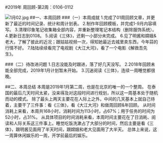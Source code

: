 #2019年  周回顾-第2周：0106-0112

![1月02.jpg](https://upload-images.jianshu.io/upload_images/5888920-394f0934d3be19e2.jpg?imageMogr2/auto-orient/strip%7CimageView2/2/w/1240)
##一、本周回顾
###（一）本周成就
1.完成了01周回顾文章，并更新了最近的时间记录、统计和周计划表。
2.制作年回顾模板，并完成1-9月内容填写。
3.清理印象笔记收集箱全部内容，并重新整理笔记本结构（删除服饰系统）。
4.更新日志到0108。
5.阅读《三体》，还剩一小部分未完成。
6.见了明酱和嫦娥&老大，了解了彼此的近况；跟姑姑视频一次，得知她最近去城里卖东西，今年蒜的行情不好。
7.陆陆续续看完了电视剧《大江大河》，看了一个电影《解救吾先生》。

###（二）待改进问题
1.日志没能及时跟进，落了好几天没写。
2.2018年回顾未能全部完成，2019年1月计划暂未开始。
3.沉迷阅读《三体》，连续一周睡觉都很晚。

##二、本周总结
本周是2019年1月第二周，也是在北京的唯一的一个整周。
在泰国的最后几天时间太紧，没来得及对这段时间进行规划，所以这一周基本处于随机而动的模式。
除了最头上两天主要花在人际上之外，中间的几天基本上就自己待着，主要干了三件事：看《三体》，看《大江大河》和做周回顾&年回顾。
从时间消耗上来看，本周共168小时，消耗时间为113小时，占67%；用于任务的时间为52小时，占31%。
从具体项目的时间消耗来看，本周时间主要花在了日消耗、阅读和人际关系这三件事上。睡觉吃饭洗漱占了大部分的时间，然后主要是看《三体》，跟明酱见面用了半天时间，跟嫦娥和老大见面用了大半天。
总体上来说，这一周算休闲娱乐的一周，开学前最后的娱乐。